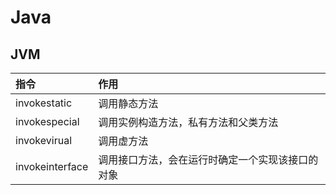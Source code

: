 # Java

## JVM

| 指令              | 作用                       |
|:----------------|:-------------------------|
| invokestatic    | 调用静态方法                   |
| invokespecial   | 调用实例构造方法，私有方法和父类方法       |
| invokevirual    | 调用虚方法                    |
| invokeinterface | 调用接口方法，会在运行时确定一个实现该接口的对象 |
